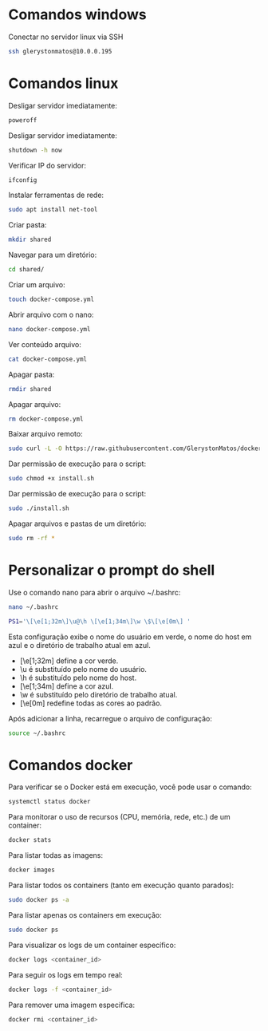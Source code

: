 # Comandos windows

Conectar no servidor linux via SSH

```bash
ssh glerystonmatos@10.0.0.195
```

# Comandos linux

Desligar servidor imediatamente:
```bash
poweroff
```

Desligar servidor imediatamente:
```bash
shutdown -h now
```

Verificar IP do servidor:
```bash
ifconfig
```

Instalar ferramentas de rede:
```bash
sudo apt install net-tool
```

Criar pasta:
```bash
mkdir shared
```

Navegar para um diretório:
```bash
cd shared/
```

Criar um arquivo:
```bash
touch docker-compose.yml
```

Abrir arquivo com o nano:
```bash
nano docker-compose.yml
```

Ver conteúdo arquivo:
```bash
cat docker-compose.yml
```

Apagar pasta:
```bash
rmdir shared
```

Apagar arquivo:
```bash
rm docker-compose.yml
```

Baixar arquivo remoto:
```bash
sudo curl -L -O https://raw.githubusercontent.com/GlerystonMatos/docker-server/main/arquivos/install.sh
```

Dar permissão de execução para o script:
```bash
sudo chmod +x install.sh
```

Dar permissão de execução para o script:
```bash
sudo ./install.sh
```

Apagar arquivos e pastas de um diretório:
```bash
sudo rm -rf *
```

# Personalizar o prompt do shell

Use o comando nano para abrir o arquivo ~/.bashrc:

```bash
nano ~/.bashrc
```

```bash
PS1='\[\e[1;32m\]\u@\h \[\e[1;34m\]\w \$\[\e[0m\] '
```

Esta configuração exibe o nome do usuário em verde, o nome do host em azul e o diretório de trabalho atual em azul.

- \[\e[1;32m\] define a cor verde.
- \u é substituído pelo nome do usuário.
- \h é substituído pelo nome do host.
- \[\e[1;34m\] define a cor azul.
- \w é substituído pelo diretório de trabalho atual.
- \[\e[0m\] redefine todas as cores ao padrão.

Após adicionar a linha, recarregue o arquivo de configuração:
```bash
source ~/.bashrc
```

# Comandos docker

Para verificar se o Docker está em execução, você pode usar o comando:
```bash
systemctl status docker
```

Para monitorar o uso de recursos (CPU, memória, rede, etc.) de um container:
```bash
docker stats
```

Para listar todas as imagens:
```bash
docker images
```

Para listar todos os containers (tanto em execução quanto parados):
```bash
sudo docker ps -a
```

Para listar apenas os containers em execução:
```bash
sudo docker ps
```

Para visualizar os logs de um container específico:
```bash
docker logs <container_id>
```

Para seguir os logs em tempo real:
```bash
docker logs -f <container_id>
```

Para remover uma imagem especifica:
```bash
docker rmi <container_id>
```